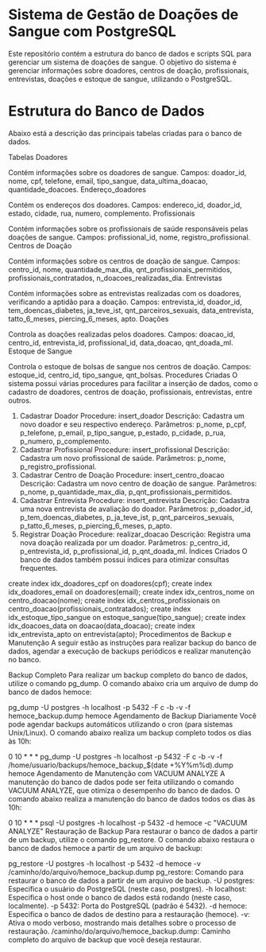# Sistema de Gestão de Doações de Sangue com PostgreSQL
Este repositório contém a estrutura do banco de dados e scripts SQL para gerenciar um sistema de doações de sangue. O objetivo do sistema é gerenciar informações sobre doadores, centros de doação, profissionais, entrevistas, doações e estoque de sangue, utilizando o PostgreSQL.

# Estrutura do Banco de Dados
Abaixo está a descrição das principais tabelas criadas para o banco de dados.

Tabelas
Doadores

Contém informações sobre os doadores de sangue.
Campos: doador_id, nome, cpf, telefone, email, tipo_sangue, data_ultima_doacao, quantidade_doacoes.
Endereço_doadores

Contém os endereços dos doadores.
Campos: endereco_id, doador_id, estado, cidade, rua, numero, complemento.
Profissionais

Contém informações sobre os profissionais de saúde responsáveis pelas doações de sangue.
Campos: profissional_id, nome, registro_profissional.
Centros de Doação

Contém informações sobre os centros de doação de sangue.
Campos: centro_id, nome, quantidade_max_dia, qnt_profissionais_permitidos, profissionais_contratados, n_doacoes_realizadas_dia.
Entrevistas

Contém informações sobre as entrevistas realizadas com os doadores, verificando a aptidão para a doação.
Campos: entrevista_id, doador_id, tem_doencas_diabetes, ja_teve_ist, qnt_parceiros_sexuais, data_entrevista, tatto_6_meses, piercing_6_meses, apto.
Doações

Controla as doações realizadas pelos doadores.
Campos: doacao_id, centro_id, entrevista_id, profissional_id, data_doacao, qnt_doada_ml.
Estoque de Sangue

Controla o estoque de bolsas de sangue nos centros de doação.
Campos: estoque_id, centro_id, tipo_sangue, qnt_bolsas.
Procedures Criadas
O sistema possui várias procedures para facilitar a inserção de dados, como o cadastro de doadores, centros de doação, profissionais, entrevistas, entre outros.

1. Cadastrar Doador
Procedure: insert_doador
Descrição: Cadastra um novo doador e seu respectivo endereço.
Parâmetros: p_nome, p_cpf, p_telefone, p_email, p_tipo_sangue, p_estado, p_cidade, p_rua, p_numero, p_complemento.
2. Cadastrar Profissional
Procedure: insert_profissional
Descrição: Cadastra um novo profissional de saúde.
Parâmetros: p_nome, p_registro_profissional.
3. Cadastrar Centro de Doação
Procedure: insert_centro_doacao
Descrição: Cadastra um novo centro de doação de sangue.
Parâmetros: p_nome, p_quantidade_max_dia, p_qnt_profissionais_permitidos.
4. Cadastrar Entrevista
Procedure: insert_entrevista
Descrição: Cadastra uma nova entrevista de avaliação do doador.
Parâmetros: p_doador_id, p_tem_doencas_diabetes, p_ja_teve_ist, p_qnt_parceiros_sexuais, p_tatto_6_meses, p_piercing_6_meses, p_apto.
5. Registrar Doação
Procedure: realizar_doacao
Descrição: Registra uma nova doação realizada por um doador.
Parâmetros: p_centro_id, p_entrevista_id, p_profissional_id, p_qnt_doada_ml.
Índices Criados
O banco de dados também possui índices para otimizar consultas frequentes.

create index idx_doadores_cpf on doadores(cpf);
create index idx_doadores_email on doadores(email);
create index idx_centros_nome on centro_doacao(nome);
create index idx_centros_profissionais on centro_doacao(profissionais_contratados);
create index idx_estoque_tipo_sangue on estoque_sangue(tipo_sangue);
create index idx_doacoes_data on doacao(data_doacao);
create index idx_entrevista_apto on entrevista(apto);
Procedimentos de Backup e Manutenção
A seguir estão as instruções para realizar backup do banco de dados, agendar a execução de backups periódicos e realizar manutenção no banco.

Backup Completo
Para realizar um backup completo do banco de dados, utilize o comando pg_dump. O comando abaixo cria um arquivo de dump do banco de dados hemoce:

pg_dump -U postgres -h localhost -p 5432 -F c -b -v -f hemoce_backup.dump hemoce
Agendamento de Backup Diariamente
Você pode agendar backups automáticos utilizando o cron (para sistemas Unix/Linux). O comando abaixo realiza um backup completo todos os dias às 10h:

0 10 * * * pg_dump -U postgres -h localhost -p 5432 -F c -b -v -f /home/usuario/backups/hemoce_backup_$(date +\%Y\%m\%d).dump hemoce
Agendamento de Manutenção com VACUUM ANALYZE
A manutenção do banco de dados pode ser feita utilizando o comando VACUUM ANALYZE, que otimiza o desempenho do banco de dados. O comando abaixo realiza a manutenção do banco de dados todos os dias às 10h:

0 10 * * * psql -U postgres -h localhost -p 5432 -d hemoce -c "VACUUM ANALYZE"
Restauração de Backup
Para restaurar o banco de dados a partir de um backup, utilize o comando pg_restore. O comando abaixo restaura o banco de dados hemoce a partir de um arquivo de backup:

pg_restore -U postgres -h localhost -p 5432 -d hemoce -v /caminho/do/arquivo/hemoce_backup.dump
pg_restore: Comando para restaurar o banco de dados a partir de um arquivo de backup.
-U postgres: Especifica o usuário do PostgreSQL (neste caso, postgres).
-h localhost: Especifica o host onde o banco de dados está rodando (neste caso, localmente).
-p 5432: Porta do PostgreSQL (padrão é 5432).
-d hemoce: Especifica o banco de dados de destino para a restauração (hemoce).
-v: Ativa o modo verboso, mostrando mais detalhes sobre o processo de restauração.
/caminho/do/arquivo/hemoce_backup.dump: Caminho completo do arquivo de backup que você deseja restaurar.
